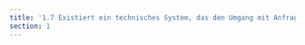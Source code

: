 ```yaml
---
title: '1.7 Existiert ein technisches System, das den Umgang mit Anfragen erleichtert?'
section: 1
---
```

